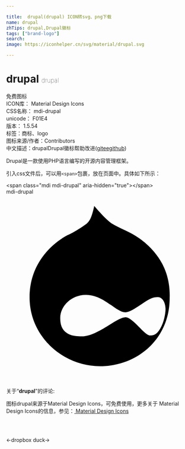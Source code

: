```yaml
---

title:  drupal(drupal) ICON转svg、png下载
name: drupal
zhTips: drupal,Drupal徽标
tags: ["brand-logo"]
search: 
image: https://iconhelper.cn/svg/material/drupal.svg

---
```


# drupal  <small style="font-size: 60%;font-weight: 100">drupal</small>


<div class="detail-page">
<p>
<span><span class="badge-success badge">免费图标</span> </span>
<br/>
<span>
ICON库：
<span class="badge-secondary badge">Material Design Icons</span> 
</span>
<br/>
<span>
CSS名称：
<span class="badge-secondary badge">mdi-drupal</span> 
</span>
<br/>
<span>
unicode：
<span class="badge-secondary badge">F01E4</span> 
<copy-btn content='F01E4' btn-title=""></copy-btn>
<copy-btn :content='String.fromCodePoint(parseInt("F01E4", 16))' btn-title="复制U"></copy-btn>
</span>
<br/>
<span>
版本：
<span class="badge-secondary badge">1.5.54</span> 
</span><br/><span>标签：<span class="badge-light badge"><router-link to="/tags/brand-logo.html">商标、logo</router-link></span></span>
<br/>
<span>图标来源/作者：<span class="badge-light badge">Contributors</span></span> 
<br/>
<span class="zh-detail">中文描述：<span class="badge-primary badge">drupal</span><span class="badge-primary badge">Drupal徽标</span><span class="help-link"><span>帮助改进</span>(<a href="https://gitee.com/liuwave/icon-helper/edit/master/json/material/drupal.json" target="_blank" rel="noopener noreferrer">gitee</a><a href="https://github.com/liuwave/icon-helper/edit/master/json/material/drupal.json" target="_blank" rel="noopener noreferrer">github</a></span>)</span><br/>
</p>
</div><div class="description description alert alert-light">Drupal是一款使用PHP语言编写的开源内容管理框架。</div>
<div class="alert alert-dark">
  <i class="mdi mdi-drupal mdi-48px"></i>
  <i class="mdi mdi-drupal mdi-36px"></i>
  <i class="mdi mdi-drupal mdi-24px"></i>
  <i class="mdi mdi-drupal mdi-18px"></i>
</div>
<div>
  <p>引入css文件后，可以用<code>&lt;span&gt;</code>包裹，放在页面中。具体如下所示：    
  </p>
  <div class="alert alert-primary" style="font-size: 14px">
    &lt;span class="mdi mdi-drupal" aria-hidden="true"&gt;&lt;/span&gt;
    <copy-btn content='<span class="mdi mdi-drupal" aria-hidden="true"></span>'></copy-btn>
  </div>
  <div class="alert alert-secondary">
    <i class="mdi mdi-drupal"
    style="font-size: 24px"
    aria-hidden="true"></i> mdi-drupal
    <copy-btn content="mdi-drupal" btn-title="复制图标名称"></copy-btn>
  </div>
</div>
<div id="svg" class="svg-wrap">
<svg xmlns="http://www.w3.org/2000/svg" viewBox="0 0 24 24"><path d="M20.47,14.65C20.47,15.29 20.25,16.36 19.83,17.1C19.4,17.85 19.08,18.06 18.44,18.06C17.7,17.95 16.31,15.82 15.36,15.72C14.18,15.72 11.73,18.17 9.71,18.17C8.54,18.17 8.11,17.95 7.79,17.74C7.15,17.31 6.94,16.67 6.94,15.82C6.94,14.22 8.43,12.84 10.24,12.84C12.59,12.84 14.18,15.18 15.36,15.08C16.31,15.08 18.23,13.16 19.19,13.16C20.15,12.95 20.47,14 20.47,14.65M16.63,5.28C15.57,4.64 14.61,4.32 13.54,3.68C12.91,3.25 12.05,2.3 11.31,1.44C11,2.83 10.78,3.36 10.24,3.79C9.18,4.53 8.64,4.85 7.69,5.28C6.94,5.7 3,8.05 3,13.16C3,18.27 7.37,22 12.05,22C16.85,22 21,18.5 21,13.27C21.21,8.05 17.27,5.7 16.63,5.28Z" /></svg>
</div>
<detail full-name='mdi-drupal'></detail>
<div class="icon-detail__container">
<p>关于“<b>drupal</b>”的评论:</p>
</div>
<Vssue title="关于“drupal”的评论" />    
<div><p>图标drupal来源于Material Design Icons，可免费使用，更多关于 Material Design Icons的信息，参见：<a target="_blank" href="https://iconhelper.cn/material.html"> Material Design Icons</a>
</p></div>

<div style="padding:2rem 0 " class="page-nav"><p class="inner"><span class="prev">←<router-link to="/icon/dropbox.html">dropbox</router-link></span> <span class="next"><router-link to="/icon/duck.html">duck</router-link>→</span></p></div>

